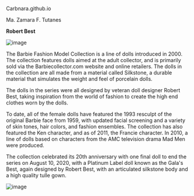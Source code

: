 Carbnara.github.io

Ma. Zamara F. Tutanes

**Robert Best**

![image](https://github.com/Carbnara/Carbnara.github.io/assets/152352545/eca9afad-3805-48cd-81c8-6bb1b2d76624) 




The Barbie Fashion Model Collection is a line of dolls introduced in 2000. The collection features dolls aimed at the adult collector, and is primarily sold via the Barbiecollector.com website and online retailers. The dolls in the collection are all made from a material called Silkstone, a durable material that simulates the weight and feel of porcelain dolls.


The dolls in the series were all designed by veteran doll designer Robert Best, taking inspiration from the world of fashion to create the high end clothes worn by the dolls.


To date, all of the female dolls have featured the 1993 resculpt of the original Barbie face from 1959, with updated facial screening and a variety of skin tones, hair colors, and fashion ensembles. The collection has also featured the Ken character, and as of 2011, the Francie character. In 2010, a line of dolls based on characters from the AMC television drama Mad Men were produced.


The collection celebrated its 20th anniversary with one final doll to end the series on August 10, 2020, with a Platinum Label doll known as the Gala's Best, again designed by Robert Best, with an articulated silkstone body and a high quality tulle gown.

![image](https://i.pinimg.com/564x/00/7e/33/007e338dac399deb3d33b825e40d6121.jpg)
